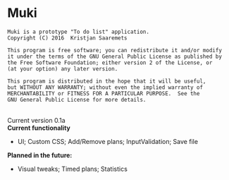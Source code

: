 # Muki

    Muki is a prototype "To do list" application.
    Copyright (C) 2016  Kristjan Saaremets

    This program is free software; you can redistribute it and/or modify
    it under the terms of the GNU General Public License as published by
    the Free Software Foundation; either version 2 of the License, or
    (at your option) any later version.

    This program is distributed in the hope that it will be useful,
    but WITHOUT ANY WARRANTY; without even the implied warranty of
    MERCHANTABILITY or FITNESS FOR A PARTICULAR PURPOSE.  See the
    GNU General Public License for more details.

<br>
Current version 0.1a
<br>
<b>Current functionality</b>
<ul>
<li>
UI; Custom CSS; Add/Remove plans; InputValidation; Save file
</li>
</ul>
<b>Planned in the future:</b>
<ul>
<li>
Visual tweaks; Timed plans; Statistics
</li>
</ul>

